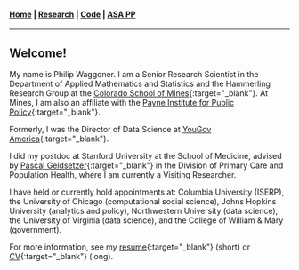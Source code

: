 #### [Home](https://pdwaggoner.github.io) | [Research](/Research.md) | [Code](/Code.md) | [ASA PP](/ASA.md)
___________

## Welcome!

My name is Philip Waggoner. I am a Senior Research Scientist in the Department of Applied Mathematics and Statistics and the Hammerling Research Group at the [Colorado School of Mines](https://ams.mines.edu/hammerling-research-group/people/){:target="_blank"}. At Mines, I am also an affiliate with the [Payne Institute for Public Policy](https://payneinstitute.mines.edu/project/philip-waggoner/){:target="_blank"}.

Formerly, I was the Director of Data Science at [YouGov America](https://today.yougov.com/){:target="_blank"}. 

I did my postdoc at Stanford University at the School of Medicine, advised by [Pascal Geldsetzer](https://profiles.stanford.edu/pascal-geldsetzer){:target="_blank"} in the Division of Primary Care and Population Health, where I am currently a Visiting Researcher.

I have held or currently hold appointments at: Columbia University (ISERP), the University of Chicago (computational social science), Johns Hopkins University (analytics and policy), Northwestern University (data science), the University of Virginia (data science), and the College of William & Mary (government).

For more information, see my [resume](https://www.dropbox.com/s/cqkdj0mmceglh4v/Philip%20Waggoner_Resume.pdf?dl=0){:target="_blank"} (short) or [CV](https://www.dropbox.com/s/c9sa17y6j4y5o45/Philip%20Waggoner_CV.pdf?dl=0){:target="_blank"} (long).
